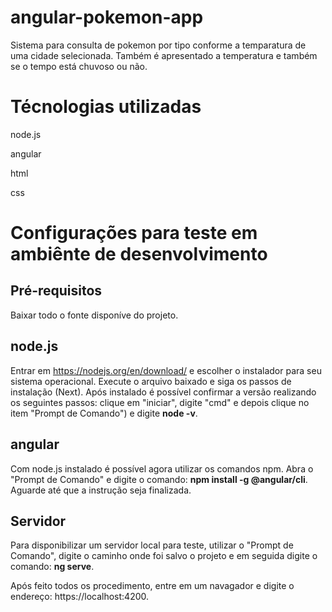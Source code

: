 # angular-pokemon-app

Sistema para consulta de pokemon por tipo conforme a temparatura de uma cidade selecionada.
Também é apresentado a temperatura e também se o tempo está chuvoso ou não.

# Técnologias utilizadas

<p>node.js</p>

<p>angular</p>

<p>html</p>

<p>css</p>

# Configurações para teste em ambiênte de desenvolvimento

## Pré-requisitos
Baixar todo o fonte disponíve do projeto.

## node.js
Entrar em https://nodejs.org/en/download/ e escolher o instalador para seu sistema operacional.
Execute o arquivo baixado e siga os passos de instalação (Next).
Após instalado é possível confirmar a versão realizando os seguintes passos: clique em "iniciar", digite "cmd" e depois clique no item "Prompt de Comando") e digite **node -v**.

## angular
Com node.js instalado é possível agora utilizar os comandos npm. Abra o "Prompt de Comando" e digite o comando: **npm install -g @angular/cli**. Aguarde até que a instrução seja finalizada.

## Servidor
Para disponibilizar um servidor local para teste, utilizar o "Prompt de Comando", digite o caminho onde foi salvo o projeto e em seguida digite o comando: **ng serve**.

Após feito todos os procedimento, entre em um navagador e digite o endereço: https://localhost:4200. 
